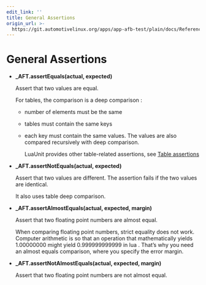 ```yaml
---
edit_link: ''
title: General Assertions
origin_url: >-
  https://git.automotivelinux.org/apps/app-afb-test/plain/docs/Reference/LuaUnitAssertionFunctions/0_GeneralAssertions.md?h=guppy
---
```


<!-- WARNING: This file is generated by fetch_docs.js using /home/boron/Documents/AGL/docs-webtemplate/site/_data/tocs/apis_services/guppy/app-afb-test-developer-guides-api-services-book.yml -->

# General Assertions

* **_AFT.assertEquals(actual, expected)**

    Assert that two values are equal.

    For tables, the comparison is a deep comparison :

  * number of elements must be the same
  * tables must contain the same keys
  * each key must contain the same values. The values are also compared recursively with deep comparison.

    LuaUnit provides other table-related assertions, see [Table assertions](http://luaunit.readthedocs.io/en/luaunit_v3_2_1/#assert-table)

* **_AFT.assertNotEquals(actual, expected)**

    Assert that two values are different. The assertion fails if the two values are identical.

    It also uses table deep comparison.

* **_AFT.assertAlmostEquals(actual, expected, margin)**

    Assert that two floating point numbers are almost equal.

    When comparing floating point numbers, strict equality does not work.
    Computer arithmetic is so that an operation that mathematically yields
    1.00000000 might yield 0.999999999999 in lua . That’s why you need an
    almost equals comparison, where you specify the error margin.

* **_AFT.assertNotAlmostEquals(actual, expected, margin)**

    Assert that two floating point numbers are not almost equal.